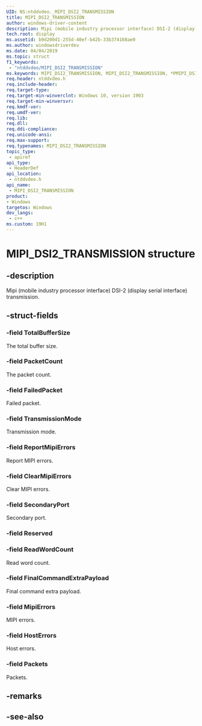 ```yaml
---
UID: NS:ntddvdeo._MIPI_DSI2_TRANSMISSION
title: MIPI_DSI2_TRANSMISSION
author: windows-driver-content
description: Mipi (mobile industry processor interface) DSI-2 (display serial interface) transmission.
tech.root: display
ms.assetid: b9d200d1-255d-40ef-b42b-33b374168ae0
ms.author: windowsdriverdev
ms.date: 04/04/2019
ms.topic: struct
f1_keywords:
 - "ntddvdeo/MIPI_DSI2_TRANSMISSION"
ms.keywords: MIPI_DSI2_TRANSMISSION, MIPI_DSI2_TRANSMISSION, *PMIPI_DSI2_TRANSMISSION_OUTPUT, MIPI_DSI2_TRANSMISSION_INPUT, *PMIPI_DSI2_TRANSMISSION_INPUT, MIPI_DSI2_TRANSMISSION_OUTPUT
req.header: ntddvdeo.h
req.include-header:
req.target-type:
req.target-min-winverclnt: Windows 10, version 1903
req.target-min-winversvr:
req.kmdf-ver:
req.umdf-ver:
req.lib:
req.dll:
req.ddi-compliance:
req.unicode-ansi:
req.max-support:
req.typenames: MIPI_DSI2_TRANSMISSION
topic_type: 
 - apiref
api_type: 
 - HeaderDef
api_location: 
 - ntddvdeo.h
api_name: 
 - MIPI_DSI2_TRANSMISSION
product:
- Windows
targetos: Windows
dev_langs:
 - c++
ms.custom: 19H1
---
```


# MIPI_DSI2_TRANSMISSION structure

## -description

Mipi (mobile industry processor interface) DSI-2 (display serial interface) transmission.

## -struct-fields

### -field TotalBufferSize

The total buffer size.

### -field PacketCount

The packet count.

### -field FailedPacket

Failed packet.

### -field TransmissionMode

Transmission mode.

### -field ReportMipiErrors

Report MIPI errors.

### -field ClearMipiErrors

Clear MIPI errors.

### -field SecondaryPort

Secondary port.

### -field Reserved
 
### -field ReadWordCount

Read word count.

### -field FinalCommandExtraPayload

Final command extra payload.

### -field MipiErrors

MIPI errors.

### -field HostErrors

Host errors.

### -field Packets
 
Packets.

## -remarks

## -see-also

